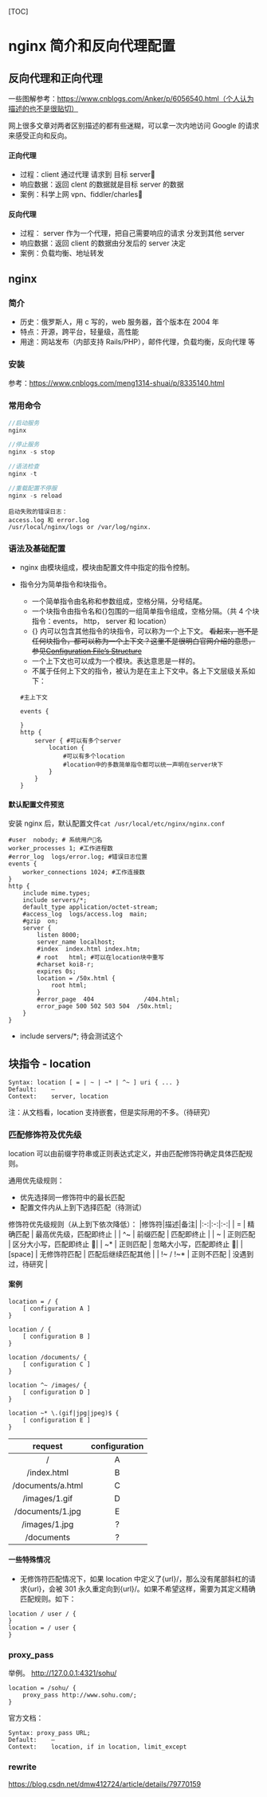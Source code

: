 [TOC]

# nginx 简介和反向代理配置

## 反向代理和正向代理

一些图解参考：https://www.cnblogs.com/Anker/p/6056540.html（个人认为描述的也不是很贴切）

网上很多文章对两者区别描述的都有些迷糊，可以拿一次内地访问 Google 的请求来感受正向和反向。

#### 正向代理

- 过程：client 通过代理 请求到 目标 server
- 响应数据：返回 clent 的数据就是目标 server 的数据
- 案例：科学上网 vpn、fiddler/charles

#### 反向代理

- 过程： server 作为一个代理，把自己需要响应的请求 分发到其他 server
- 响应数据：返回 client 的数据由分发后的 server 决定
- 案例：负载均衡、地址转发

## nginx

### 简介

- 历史：俄罗斯人，用 c 写的，web 服务器，首个版本在 2004 年
- 特点：开源，跨平台，轻量级，高性能
- 用途：网站发布（内部支持 Rails/PHP），邮件代理，负载均衡，反向代理 等

### 安装

参考：https://www.cnblogs.com/meng1314-shuai/p/8335140.html

### 常用命令

```javascript
//启动服务
nginx

//停止服务
nginx -s stop

//语法检查
nginx -t

//重载配置不停服
nginx -s reload
```

```
启动失败的错误日志：
access.log 和 error.log
/usr/local/nginx/logs or /var/log/nginx.
```

### 语法及基础配置

- nginx 由模块组成，模块由配置文件中指定的指令控制。
- 指令分为简单指令和块指令。

  - 一个简单指令由名称和参数组成，空格分隔，分号结尾。
  - 一个块指令由指令名和{}包围的一组简单指令组成，空格分隔。（共 4 个块指令：events， http， server 和 location）
  - {} 内可以包含其他指令的块指令，可以称为一个上下文。
    ~~看起来，岂不是任何块指令，都可以称为一个上下文？这里不是很明白官网介绍的意思，参见[Configuration File’s Structure](http://nginx.org/en/docs/beginners_guide.html)~~
  - 一个上下文也可以成为一个模块。表达意思是一样的。
  - 不属于任何上下文的指令，被认为是在主上下文中。各上下文层级关系如下：

  ```nginx
  #主上下文

  events {

  }
  http {
      server { #可以有多个server
          location {
              #可以有多个location
              #location中的多数简单指令都可以统一声明在server块下
          }
      }
  }
  ```

#### 默认配置文件预览

安装 nginx 后，默认配置文件`cat /usr/local/etc/nginx/nginx.conf`

```nginx
#user  nobody; # 系统用户名
worker_processes 1; #工作进程数
#error_log  logs/error.log; #错误日志位置
events {
    worker_connections 1024; #工作连接数
}
http {
    include mime.types;
    include servers/*;
    default_type application/octet-stream;
    #access_log  logs/access.log  main;
    #gzip  on;
    server {
        listen 8000;
        server_name localhost;
        #index  index.html index.htm;
        # root   html; #可以在location块中重写
        #charset koi8-r;
        expires 0s;
        location = /50x.html {
            root html;
        }
        #error_page  404              /404.html;
        error_page 500 502 503 504  /50x.html;
    }
}

```

- include servers/\*; 待会测试这个

## 块指令 - location

```
Syntax:	location [ = | ~ | ~* | ^~ ] uri { ... }
Default:	—
Context:	server, location
```

注：从文档看，location 支持嵌套，但是实际用的不多。（待研究）

### 匹配修饰符及优先级

location 可以由前缀字符串或正则表达式定义，并由匹配修饰符确定具体匹配规则。

通用优先级规则：

- 优先选择同一修饰符中的最长匹配
- 配置文件内从上到下选择匹配（待测试）

修饰符优先级规则（从上到下依次降低）：
|修饰符|描述|备注|
|:-:|:-:|:-:|
| = | 精确匹配 | 最高优先级，匹配即终止 |
| ^~ | 前缀匹配 | 匹配即终止 |
| ~ | 正则匹配 | 区分大小写，匹配即终止 |
| ~\* | 正则匹配 | 忽略大小写，匹配即终止 |
| [space] | 无修饰符匹配 | 匹配后继续匹配其他 |
| !~ / !~\* | 正则不匹配 | 没遇到过，待研究 |

#### 案例

```nginx
location = / {
    [ configuration A ]
}

location / {
    [ configuration B ]
}

location /documents/ {
    [ configuration C ]
}

location ^~ /images/ {
    [ configuration D ]
}

location ~* \.(gif|jpg|jpeg)$ {
    [ configuration E ]
}
```

|      request      | configuration |
| :---------------: | :-----------: |
|         /         |       A       |
|    /index.html    |       B       |
| /documents/a.html |       C       |
|   /images/1.gif   |       D       |
| /documents/1.jpg  |       E       |
|   /images/1.jpg   |       ?       |
|    /documents     |       ?       |

#### 一些特殊情况

- 无修饰符匹配情况下，如果 location 中定义了{url}/，那么没有尾部斜杠的请求{url}，会被 301 永久重定向到{url}/。如果不希望这样，需要为其定义精确匹配规则。如下：

```nginx
location / user / {
}
location = / user {
}
```

### proxy_pass

举例。
http://127.0.0.1:4321/sohu/

```
location = /sohu/ {
    proxy_pass http://www.sohu.com/;
}
```

官方文档：

```
Syntax:	proxy_pass URL;
Default:	—
Context:	location, if in location, limit_except
```

### rewrite

https://blog.csdn.net/dmw412724/article/details/79770159
